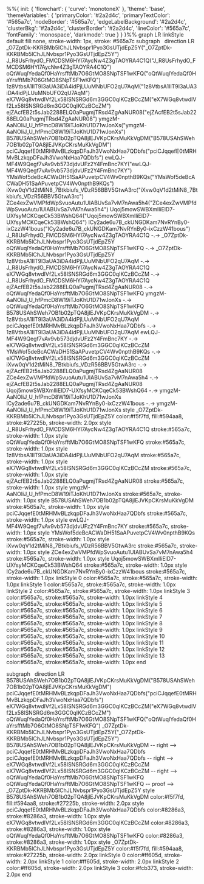 
%%{
  init: {
    'flowchart': { 'curve': 'monotoneX' },
    'theme': 'base',
    'themeVariables': {
      'primaryColor': '#2a2d4c',
      'primaryTextColor': '#565a7c',
      'nodeBorder': '#565a7c',
      'edgeLabelBackground': '#2a2d4c',
      'clusterBkg': '#2a2d4c',
      'clusterBorder': '#2a2d4c',
      'lineColor': '#565a7c',
      'fontFamily': 'monospace',
      'darkmode': true
    }
  }
}%%
graph LR
linkStyle default fill:none, stroke-width: 1px, stroke: #565a7c
  subgraph &nbsp;
    direction LR
		_O7ZptDk-KKRBMb5IChJLNvbspr1Pyo3GsUTjdEpZ5Y("_O7ZptDk-KKRBMb5IChJLNvbspr1Pyo3GsUTjdEpZ5Y") 
		J_R8UsFrhydO_FMCDSM6HYl7AycNw4Z3gTAOYRA4C1Q("J_R8UsFrhydO_FMCDSM6HYl7AycNw4Z3gTAOYRA4C1Q") 
		oQtWuqlYedaQf0HaYrsfftMb7O6GtMO8SNpTSF1wKFQ("oQtWuqlYedaQf0HaYrsfftMb7O6GtMO8SNpTSF1wKFQ") 
		1z8VtbsA1IlT9I3aUA3iDA4idPjLUuMNbUFO2qU7AqM("1z8VtbsA1IlT9I3aUA3iDA4idPjLUuMNbUFO2qU7AqM") 
		eX7WGq8vtwdIVf2Lx58lSNSRGd6m3GGC0qIKCzBCcZM("eX7WGq8vtwdIVf2Lx58lSNSRGd6m3GGC0qIKCzBCcZM") 
		ejZAcfEB2t5sJab2288ELQ0aPugmjTRsd4ZgAaNUR08("ejZAcfEB2t5sJab2288ELQ0aPugmjTRsd4ZgAaNUR08") 
		ymgzM-AaNOIiJ_U_hfPmcD8W19iTJoKhU1D71wJonXs("ymgzM-AaNOIiJ_U_hfPmcD8W19iTJoKhU1D71wJonXs") 
		B578USAhSWeh7OB1b02pTQA8jlEJVKpCKrsMuKkVgDM("B578USAhSWeh7OB1b02pTQA8jlEJVKpCKrsMuKkVgDM") 
		pciCJqqefE0tMRHMvBLzkqpDFaJh3VwoNxHaa7QDbfs("pciCJqqefE0tMRHMvBLzkqpDFaJh3VwoNxHaa7QDbfs") 
		ewLQJ-MF4W9Qegf7vAv9vb573djdvUFz2Y4FmBnc7KY("ewLQJ-MF4W9Qegf7vAv9vb573djdvUFz2Y4FmBnc7KY") 
		YMsWof5deBcACWaDH51SaAPuvetpCV4Wv0npthB9KQs("YMsWof5deBcACWaDH51SaAPuvetpCV4Wv0npthB9KQs") 
		iXvw0qV1d2tMiN8_7Btkbiufs_VDzR56BBV5GtwA3rc("iXvw0qV1d2tMiN8_7Btkbiufs_VDzR56BBV5GtwA3rc") 
		ZCe4exZwVMPfdWpSvuoAutu1UIABUvSa7vM7nAwa5h4("ZCe4exZwVMPfdWpSvuoAutu1UIABUvSa7vM7nAwa5h4") 
		Uqoj5mowSWBXmIliElD7-UXfsyMCKCqeCk53BWshQ64("Uqoj5mowSWBXmIliElD7-UXfsyMCKCqeCk53BWshQ64") 
		ICy2ade6u7B_ckUNGDKam7NvRYnBy0-ixCzzW41bous("ICy2ade6u7B_ckUNGDKam7NvRYnBy0-ixCzzW41bous") 
		J_R8UsFrhydO_FMCDSM6HYl7AycNw4Z3gTAOYRA4C1Q -.-> _O7ZptDk-KKRBMb5IChJLNvbspr1Pyo3GsUTjdEpZ5Y 
		oQtWuqlYedaQf0HaYrsfftMb7O6GtMO8SNpTSF1wKFQ -.-> _O7ZptDk-KKRBMb5IChJLNvbspr1Pyo3GsUTjdEpZ5Y 
		1z8VtbsA1IlT9I3aUA3iDA4idPjLUuMNbUFO2qU7AqM -.-> J_R8UsFrhydO_FMCDSM6HYl7AycNw4Z3gTAOYRA4C1Q 
		eX7WGq8vtwdIVf2Lx58lSNSRGd6m3GGC0qIKCzBCcZM -.-> J_R8UsFrhydO_FMCDSM6HYl7AycNw4Z3gTAOYRA4C1Q 
		ejZAcfEB2t5sJab2288ELQ0aPugmjTRsd4ZgAaNUR08 -.-> oQtWuqlYedaQf0HaYrsfftMb7O6GtMO8SNpTSF1wKFQ 
		ymgzM-AaNOIiJ_U_hfPmcD8W19iTJoKhU1D71wJonXs -.-> oQtWuqlYedaQf0HaYrsfftMb7O6GtMO8SNpTSF1wKFQ 
		B578USAhSWeh7OB1b02pTQA8jlEJVKpCKrsMuKkVgDM -.-> 1z8VtbsA1IlT9I3aUA3iDA4idPjLUuMNbUFO2qU7AqM 
		pciCJqqefE0tMRHMvBLzkqpDFaJh3VwoNxHaa7QDbfs -.-> 1z8VtbsA1IlT9I3aUA3iDA4idPjLUuMNbUFO2qU7AqM 
		ewLQJ-MF4W9Qegf7vAv9vb573djdvUFz2Y4FmBnc7KY -.-> eX7WGq8vtwdIVf2Lx58lSNSRGd6m3GGC0qIKCzBCcZM 
		YMsWof5deBcACWaDH51SaAPuvetpCV4Wv0npthB9KQs -.-> eX7WGq8vtwdIVf2Lx58lSNSRGd6m3GGC0qIKCzBCcZM 
		iXvw0qV1d2tMiN8_7Btkbiufs_VDzR56BBV5GtwA3rc -.-> ejZAcfEB2t5sJab2288ELQ0aPugmjTRsd4ZgAaNUR08 
		ZCe4exZwVMPfdWpSvuoAutu1UIABUvSa7vM7nAwa5h4 -.-> ejZAcfEB2t5sJab2288ELQ0aPugmjTRsd4ZgAaNUR08 
		Uqoj5mowSWBXmIliElD7-UXfsyMCKCqeCk53BWshQ64 -.-> ymgzM-AaNOIiJ_U_hfPmcD8W19iTJoKhU1D71wJonXs 
		ICy2ade6u7B_ckUNGDKam7NvRYnBy0-ixCzzW41bous -.-> ymgzM-AaNOIiJ_U_hfPmcD8W19iTJoKhU1D71wJonXs 
		style _O7ZptDk-KKRBMb5IChJLNvbspr1Pyo3GsUTjdEpZ5Y color:#f5f7fd, fill:#594aa8, stroke:#27225b, stroke-width: 2.0px 
		style J_R8UsFrhydO_FMCDSM6HYl7AycNw4Z3gTAOYRA4C1Q stroke:#565a7c, stroke-width: 1.0px 
		style oQtWuqlYedaQf0HaYrsfftMb7O6GtMO8SNpTSF1wKFQ stroke:#565a7c, stroke-width: 1.0px 
		style 1z8VtbsA1IlT9I3aUA3iDA4idPjLUuMNbUFO2qU7AqM stroke:#565a7c, stroke-width: 1.0px 
		style eX7WGq8vtwdIVf2Lx58lSNSRGd6m3GGC0qIKCzBCcZM stroke:#565a7c, stroke-width: 1.0px 
		style ejZAcfEB2t5sJab2288ELQ0aPugmjTRsd4ZgAaNUR08 stroke:#565a7c, stroke-width: 1.0px 
		style ymgzM-AaNOIiJ_U_hfPmcD8W19iTJoKhU1D71wJonXs stroke:#565a7c, stroke-width: 1.0px 
		style B578USAhSWeh7OB1b02pTQA8jlEJVKpCKrsMuKkVgDM stroke:#565a7c, stroke-width: 1.0px 
		style pciCJqqefE0tMRHMvBLzkqpDFaJh3VwoNxHaa7QDbfs stroke:#565a7c, stroke-width: 1.0px 
		style ewLQJ-MF4W9Qegf7vAv9vb573djdvUFz2Y4FmBnc7KY stroke:#565a7c, stroke-width: 1.0px 
		style YMsWof5deBcACWaDH51SaAPuvetpCV4Wv0npthB9KQs stroke:#565a7c, stroke-width: 1.0px 
		style iXvw0qV1d2tMiN8_7Btkbiufs_VDzR56BBV5GtwA3rc stroke:#565a7c, stroke-width: 1.0px 
		style ZCe4exZwVMPfdWpSvuoAutu1UIABUvSa7vM7nAwa5h4 stroke:#565a7c, stroke-width: 1.0px 
		style Uqoj5mowSWBXmIliElD7-UXfsyMCKCqeCk53BWshQ64 stroke:#565a7c, stroke-width: 1.0px 
		style ICy2ade6u7B_ckUNGDKam7NvRYnBy0-ixCzzW41bous stroke:#565a7c, stroke-width: 1.0px 
		linkStyle 0 color:#565a7c, stroke:#565a7c, stroke-width: 1.0px 
		linkStyle 1 color:#565a7c, stroke:#565a7c, stroke-width: 1.0px 
		linkStyle 2 color:#565a7c, stroke:#565a7c, stroke-width: 1.0px 
		linkStyle 3 color:#565a7c, stroke:#565a7c, stroke-width: 1.0px 
		linkStyle 4 color:#565a7c, stroke:#565a7c, stroke-width: 1.0px 
		linkStyle 5 color:#565a7c, stroke:#565a7c, stroke-width: 1.0px 
		linkStyle 6 color:#565a7c, stroke:#565a7c, stroke-width: 1.0px 
		linkStyle 7 color:#565a7c, stroke:#565a7c, stroke-width: 1.0px 
		linkStyle 8 color:#565a7c, stroke:#565a7c, stroke-width: 1.0px 
		linkStyle 9 color:#565a7c, stroke:#565a7c, stroke-width: 1.0px 
		linkStyle 10 color:#565a7c, stroke:#565a7c, stroke-width: 1.0px 
		linkStyle 11 color:#565a7c, stroke:#565a7c, stroke-width: 1.0px 
		linkStyle 12 color:#565a7c, stroke:#565a7c, stroke-width: 1.0px 
		linkStyle 13 color:#565a7c, stroke:#565a7c, stroke-width: 1.0px 
  end



  subgraph &nbsp;
    direction LR
		B578USAhSWeh7OB1b02pTQA8jlEJVKpCKrsMuKkVgDM("B578USAhSWeh7OB1b02pTQA8jlEJVKpCKrsMuKkVgDM") 
		pciCJqqefE0tMRHMvBLzkqpDFaJh3VwoNxHaa7QDbfs("pciCJqqefE0tMRHMvBLzkqpDFaJh3VwoNxHaa7QDbfs") 
		eX7WGq8vtwdIVf2Lx58lSNSRGd6m3GGC0qIKCzBCcZM("eX7WGq8vtwdIVf2Lx58lSNSRGd6m3GGC0qIKCzBCcZM") 
		oQtWuqlYedaQf0HaYrsfftMb7O6GtMO8SNpTSF1wKFQ("oQtWuqlYedaQf0HaYrsfftMb7O6GtMO8SNpTSF1wKFQ") 
		_O7ZptDk-KKRBMb5IChJLNvbspr1Pyo3GsUTjdEpZ5Y("_O7ZptDk-KKRBMb5IChJLNvbspr1Pyo3GsUTjdEpZ5Y") 
		B578USAhSWeh7OB1b02pTQA8jlEJVKpCKrsMuKkVgDM -- right --> pciCJqqefE0tMRHMvBLzkqpDFaJh3VwoNxHaa7QDbfs 
		pciCJqqefE0tMRHMvBLzkqpDFaJh3VwoNxHaa7QDbfs -- right --> eX7WGq8vtwdIVf2Lx58lSNSRGd6m3GGC0qIKCzBCcZM 
		eX7WGq8vtwdIVf2Lx58lSNSRGd6m3GGC0qIKCzBCcZM -- right --> oQtWuqlYedaQf0HaYrsfftMb7O6GtMO8SNpTSF1wKFQ 
		oQtWuqlYedaQf0HaYrsfftMb7O6GtMO8SNpTSF1wKFQ -- proof --> _O7ZptDk-KKRBMb5IChJLNvbspr1Pyo3GsUTjdEpZ5Y 
		style B578USAhSWeh7OB1b02pTQA8jlEJVKpCKrsMuKkVgDM color:#f5f7fd, fill:#594aa8, stroke:#27225b, stroke-width: 2.0px 
		style pciCJqqefE0tMRHMvBLzkqpDFaJh3VwoNxHaa7QDbfs color:#8286a3, stroke:#8286a3, stroke-width: 1.0px 
		style eX7WGq8vtwdIVf2Lx58lSNSRGd6m3GGC0qIKCzBCcZM color:#8286a3, stroke:#8286a3, stroke-width: 1.0px 
		style oQtWuqlYedaQf0HaYrsfftMb7O6GtMO8SNpTSF1wKFQ color:#8286a3, stroke:#8286a3, stroke-width: 1.0px 
		style _O7ZptDk-KKRBMb5IChJLNvbspr1Pyo3GsUTjdEpZ5Y color:#f5f7fd, fill:#594aa8, stroke:#27225b, stroke-width: 2.0px 
		linkStyle 0 color:#ff605d, stroke-width: 2.0px 
		linkStyle 1 color:#ff605d, stroke-width: 2.0px 
		linkStyle 2 color:#ff605d, stroke-width: 2.0px 
		linkStyle 3 color:#fcb373, stroke-width: 2.0px 
  end
